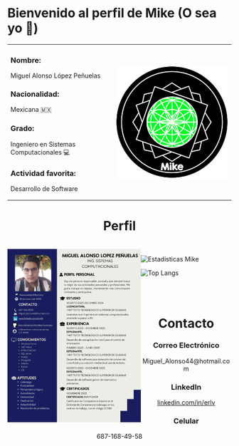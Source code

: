 <h1>Bienvenido al perfil de Mike (O sea yo 🤞)</h1>

<table  align="center" width=900>
  <tr>
    <td>
      <p  align="left">
<h3>Nombre: </h3><p>Miguel Alonso López Peñuelas</p>
<h3>Nacionalidad: </h3> <p>Mexicana 🇲🇽</p>
<h3>Grado: </h3><p>Ingeniero en Sistemas Computacionales 💻</p> 
<h3>Actividad favorita: </h3> <p>Desarrollo de Software</p>
      </p>
      </td>
    <td>
      <img align="center" src="Simbolo.png" width=400>
    </td>
    </tr>
</table>
<h1 align='center'>Perfil</h1>
<br/>
<a href="Curriculum.pdf"><img src="Curriculum.png" width=300  align="left"></a>
<p align="center">
  
![Estadisticas Mike](https://github-readme-stats.vercel.app/api?username=ING-Mike-Programador&show_icons=true&theme=holi)

![Top Langs](https://github-readme-stats.vercel.app/api/top-langs/?username=ING-Mike-Programador&show_icons=true&theme=github_dark&layout=donut)
</p>

<br>

<br>

<h1 align='center'>Contacto</h1>

<h3 align='center'>Correo Electrónico</h3>
<p align='center'>Miguel_Alonso44@hotmail.com</p>

<h3 align='center'>LinkedIn</h3>
<a href="linkedin.com/in/erlv"><p align='center'>linkedin.com/in/erlv</p></a>

<h3 align='center'>Celular</h3>
<p align='center'>687-168-49-58</p>









